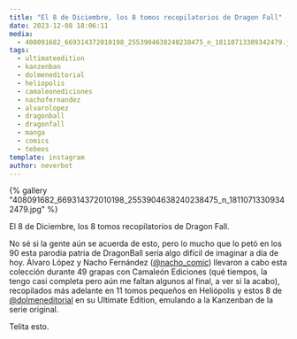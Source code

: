 ```yaml
---
title: "El 8 de Diciembre, los 8 tomos recopilatorios de Dragon Fall"
date: 2023-12-08 18:06:11
media: 
  - 408091682_669314372010198_2553904638240238475_n_18110713309342479.jpg
tags: 
  - ultimateedition
  - kanzenban
  - dolmeneditorial
  - heliopolis
  - camaleonediciones
  - nachofernandez
  - alvarolopez
  - dragonball
  - dragonfall
  - manga
  - comics
  - tebeos
template: instagram
author: neverbot
---
```


{% gallery "408091682_669314372010198_2553904638240238475_n_18110713309342479.jpg" %}

El 8 de Diciembre, los 8 tomos recopilatorios de Dragon Fall.

No sé si la gente aún se acuerda de esto, pero lo mucho que lo petó en los 90 esta parodia patria de DragonBall sería algo difícil de imaginar a día de hoy. Álvaro López y Nacho Fernández ([@nacho_comic](https://instagram.com/nacho_comic)) llevaron a cabo esta colección durante 49 grapas con Camaleón Ediciones (qué tiempos, la tengo casi completa pero aún me faltan algunos al final, a ver si la acabo), recopilados más adelante en 11 tomos pequeños en Heliópolis y estos 8 de [@dolmeneditorial](https://instagram.com/dolmeneditorial) en su Ultimate Edition, emulando a la Kanzenban de la serie original.

Telita esto.
